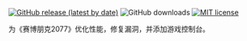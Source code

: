[![GitHub release (latest by date)](https://img.shields.io/github/v/release/yamashi/CyberEngineTweaks?include_prereleases)](https://github.com/yamashi/CyberEngineTweaks/releases)
![GitHub downloads](https://img.shields.io/github/downloads/yamashi/CyberEngineTweaks/total)
[![MIT license](https://img.shields.io/badge/License-MIT-blue.svg)](https://lbesson.mit-license.org/)

为《赛博朋克2077》优化性能，修复漏洞，并添加游戏控制台。